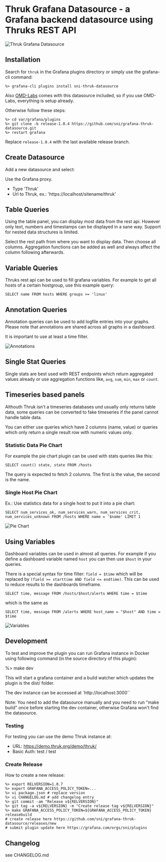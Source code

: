 # Thruk Grafana Datasource - a Grafana backend datasource using Thruks REST API

![Thruk Grafana Datasource](https://raw.githubusercontent.com/sni/grafana-thruk-datasource/master/src/img/screenshot.png "Thruk Grafana Datasource")

## Installation

Search for `thruk` in the Grafana plugins directory or simply use the grafana-cli command:

    %> grafana-cli plugins install sni-thruk-datasource

Also [OMD-Labs](https://labs.consol.de/omd/) comes with this datasource included, so if
you use OMD-Labs, everything is setup already.

Otherwise follow these steps:

    %> cd var/grafana/plugins
    %> git clone -b release-1.0.4 https://github.com/sni/grafana-thruk-datasource.git
    %> restart grafana

Replace `release-1.0.4` with the last available release branch.

## Create Datasource

Add a new datasource and select:

Use the Grafana proxy.

- Type 'Thruk'
- Url to Thruk, ex.: 'https://localhost/sitename/thruk'

## Table Queries

Using the table panel, you can display most data from the rest api. However
only text, numbers and timestamps can be displayed in a sane way. Support for nested
data structures is limited.

Select the rest path from where you want to display data. Then choose all columns. Aggregation
functions can be added as well and always affect the column following afterwards.

## Variable Queries

Thruks rest api can be used to fill grafana variables. For example to get all
hosts of a certain hostgroup, use this example query:

    SELECT name FROM hosts WHERE groups >= 'linux'

## Annotation Queries

Annotation queries can be used to add logfile entries into your graphs.
Please note that annotations are shared across all graphs in a dashboard.

It is important to use at least a time filter.

![Annotations](https://raw.githubusercontent.com/sni/grafana-thruk-datasource/master/img/annotations.png "Annotations Editor")

## Single Stat Queries

Single stats are best used with REST endpoints which return aggregated values
already or use aggregation functions like, `avg`, `sum`, `min`, `max` or `count`.

## Timeseries based panels

Althouth Thruk isn't a timeseries databases und usually only returns table
data, some queries can be converted to fake timeseries if the panel cannot
handle table data.

You can either use queries which have 2 columns (name, value) or queries
which only return a single result row with numeric values only.

### Statistic Data Pie Chart

For example the pie chart plugin can be used with stats queries like this:

    SELECT count() state, state FROM /hosts

The query is expected to fetch 2 columns. The first is the value, the second is the name.

### Single Host Pie Chart

Ex.: Use statistics data for a single host to put it into a pie chart:

    SELECT num_services_ok, num_services_warn, num_services_crit, num_services_unknown FROM /hosts WHERE name = '$name' LIMIT 1

![Pie Chart](https://raw.githubusercontent.com/sni/grafana-thruk-datasource/master/img/piechart.png "Pie Chart")

## Using Variables

Dashboard variables can be used in almost all queries. For example if you
define a dashboard variable named `host` you can then use `$host` in your
queries.

There is a special syntax for time filter: `field = $time` which will be
replaced by `(field >= starttime AND field <= endtime)`. This can be used to
reduce results to the dashboards timeframe.

    SELECT time, message FROM /hosts/$host/alerts WHERE time = $time

which is the same as

    SELECT time, message FROM /alerts WHERE host_name = "$host" AND time = $time

![Variables](https://raw.githubusercontent.com/sni/grafana-thruk-datasource/master/img/variables.png "Variables Editor")

## Development

To test and improve the plugin you can run Grafana instance in Docker using
following command (in the source directory of this plugin):

  %> make dev

This will start a grafana container and a build watcher which updates the
plugin is the dist/ folder.

The dev instance can be accessed at `http://localhost:3000``

Note: You need to add the datasource manually and you need to run "make build" once
  before starting the dev container, otherwise Grafana won't find the datasource.

### Testing

For testing you can use the demo Thruk instance at:

- URL: https://demo.thruk.org/demo/thruk/
- Basic Auth: test / test

### Create Release

How to create a new release:

    %> export RELVERSION=1.0.7
    %> export GRAFANA_ACCESS_POLICY_TOKEN=...
    %> vi package.json # replace version
    %> vi CHANGELOG.md # add changelog entry
    %> git commit -am "Release v${RELVERSION}"
    %> git tag -a v${RELVERSION} -m "Create release tag v${RELVERSION}"
    %> make GRAFANA_ACCESS_POLICY_TOKEN=${GRAFANA_ACCESS_POLICY_TOKEN} releasebuild
    # create release here https://github.com/sni/grafana-thruk-datasource/releases/new
    # submit plugin update here https://grafana.com/orgs/sni/plugins

## Changelog

see CHANGELOG.md
